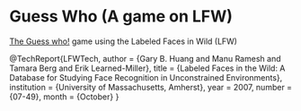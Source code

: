 # Guess Who (A game on LFW)
[The Guess who!](https://en.wikipedia.org/wiki/The_Guess_Who) game using the Labeled Faces in Wild (LFW)

  @TechReport{LFWTech,
    author =       {Gary B. Huang and Manu Ramesh and Tamara Berg and
                    Erik Learned-Miller},
    title =        {Labeled Faces in the Wild: A Database for Studying
                    Face Recognition in Unconstrained Environments},
    institution =  {University of Massachusetts, Amherst},
    year =         2007,
    number =       {07-49},
    month =        {October}
  }
